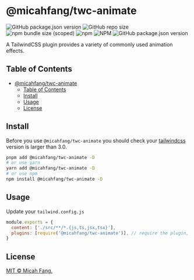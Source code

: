 # @micahfang/twc-animate

![GitHub package.json version](https://img.shields.io/github/package-json/v/MICAHFANG/twc-animate?style=flat-square)
![GitHub repo size](https://img.shields.io/github/repo-size/MICAHFANG/twc-animate?style=flat-square)
![npm bundle size (scoped)](https://img.shields.io/bundlephobia/min/@micahfang/twc-animate?color=%236cb7ca&style=flat-square)
![npm](https://img.shields.io/npm/dm/@micahfang/twc-animate?color=%23604d9e&style=flat-square)
![NPM](https://img.shields.io/npm/l/@micahfang/twc-animate?style=flat-square)
![GitHub package.json version](https://img.shields.io/github/package-json/v/MICAHFANG/twc-animate?color=%2315293d&style=flat-square)

A TailwindCSS plugin provides a variety of commonly used animation effects.

## Table of Contents

- [@micahfang/twc-animate](#micahfangtwc-animate)
  - [Table of Contents](#table-of-contents)
  - [Install](#install)
  - [Usage](#usage)
  - [License](#license)

## Install

Before you use `@micahfang/twc-animate` you should check your
[tailwindcss](https://tailwindcss.com/docs) version is larger than 3.0.

```sh
pnpm add @micahfang/twc-animate -D
# or use yarn
yarn add @micahfang/twc-animate -D
# or use npm
npm install @micahfang/twc-animate -D
```

## Usage

Update your `tailwind.config.js`

```js
module.exports = {
  content: ['./src/**/*.{js,ts,jsx,tsx}'],
  plugins: [require('@micahfang/twc-animate')], // require the plugin,
}
```

## License

[MIT © Micah Fang.](../LICENSE)
